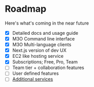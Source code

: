 # Roadmap

Here's what's coming in the near future

- [x] Detailed docs and usage guide
- [x] M3O Command line interface
- [x] M3O Multi-language clients
- [x] Next.js version of dev UX
- [x] EC2 like hosting service
- [x] Subscriptions; Free, Pro, Team
- [ ] Team tier + collaboration features
- [ ] User defined features
- [ ] [Additional services](https://github.com/micro/services/issues)
